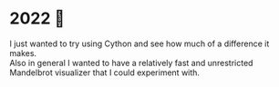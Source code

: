 # 2022 🤞

I just wanted to try using Cython and see how much of a difference it makes.  
Also in general I wanted to have a relatively fast and unrestricted Mandelbrot visualizer that I could experiment with.
